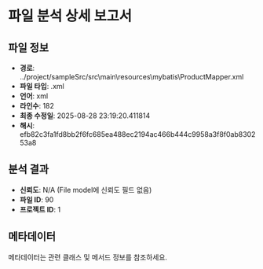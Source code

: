 # 파일 분석 상세 보고서

## 파일 정보
- **경로**: ../project/sampleSrc/src\main\resources\mybatis\ProductMapper.xml
- **파일 타입**: .xml
- **언어**: xml
- **라인수**: 182
- **최종 수정일**: 2025-08-28 23:19:20.411814
- **해시**: efb82c3fa1fd8bb2f6fc685ea488ec2194ac466b444c9958a3f8f0ab830253a8

## 분석 결과
- **신뢰도**: N/A (File model에 신뢰도 필드 없음)
- **파일 ID**: 90
- **프로젝트 ID**: 1

## 메타데이터
메타데이터는 관련 클래스 및 메서드 정보를 참조하세요.
